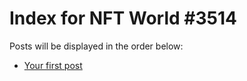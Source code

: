 # Index for NFT World #3514
Posts will be displayed in the order below:

- [Your first post](./001-first.md)


